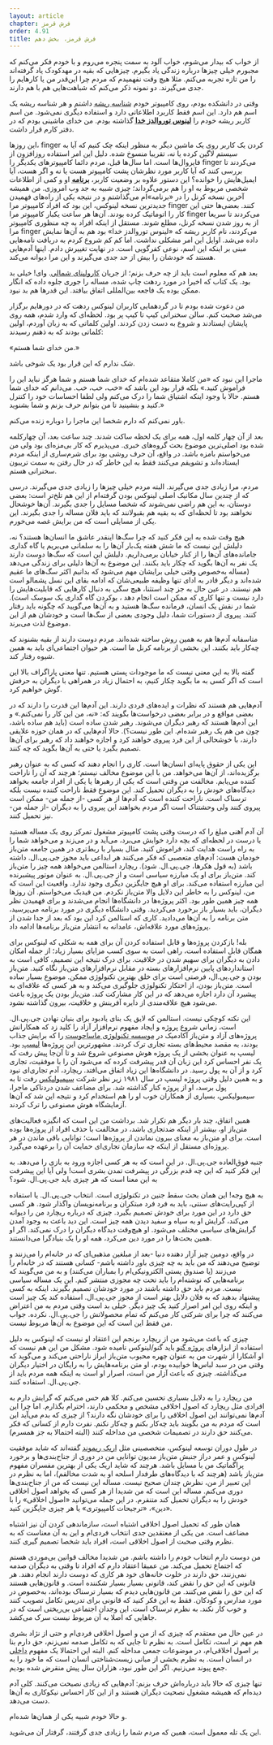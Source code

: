 ```yaml
---
layout: article
chapter: فرش قرمز
order: 4.91
title: فرش قرمز، بخش دهم
---
```



از خواب که بیدار می‌شوم، خواب آلود به سمت پنجره می‌روم و با خودم فکر می‌کنم که مجبورم خیلی چیزها درباره زندگی یاد بگیرم. چیزهایی که بقیه در مهدکودک یاد گرفته‌اند را من تازه تجربه می‌کنم. مثلا هیچ وقت نفهمیدم که مردم چرا این‌قدر من یا کارهایم را جدی می‌گیرند. دو نمونه ذکر می‌کنم که شباهت‌هایی هم با هم دارند.

وقتی در دانشکده بودم، روی کامپیوتر خودم <abbr title="root - بالاترین سطح دسترسی در سیستم‌های یونیکس">شناسه ریشه</abbr > داشتم و هر شناسه ریشه یک اسم هم دارد. این اسم فقط کاربرد اطلاعاتی دارد و استفاده دیگری نمی‌شود. من اسم کاربر ریشه خودم را <abbr title="Linus God Torvalds">**لینوس توروالدز خدا**</abbr > گذاشته بودم. من خدای ماشینی بودم که در دفتر کارم قرار داشت. 

این روزها، finger کردن یک کاربر روی یک ماشین دیگر به منظور اینکه چک کنیم که آیا به سیستم لاگین کرده یا نه، تقریبا منسوخ شده. دلیل این امر استفاده روزافزون از فایروال‌ها است. اما سال‌ها قبل، مردم دائما کامپیوترهای یکدیگر را finger می‌کردند تا بررسی کنند که آیا کاربر مورد نظرشان پشت کامپیوتر هست یا نه و اگر هست، آیا ایمیل‌هایش را خوانده؟ این دستور علاوه بر وضعیت کاربر، <abbr title="Plan">**برنامه**</abbr > او و کمی از اطلاعات شخصی مربوط به او را هم برمی‌گرداند؛ چیزی شبیه به جد وب امروزی. من همیشه آخرین نسخه کرنل را در «برنامه»ام می‌گذاشتم و در نتیجه یکی از راه‌های فهمیدن جدیدترین نسخه لینوکس، این بود که افراد کامپیوتر مرا finger کنند. بعضی‌ها حتی این کار را اتوماتیک کرده بودند. آن‌ها هر ساعت یکبار کامپیوتر مرا finger می‌کردند تا سریعا از به روز شدن نسخه کرنل، مطلع شوند. مستقل از اینکه افراد به چه منظوری کامپیوتر مرا finger می‌کردند، نام کاربر ریشه که «لینوس توروالدز خدا» بود هم به آن‌ها نمایش داده می‌شد. اوایل این امر مشکلی نداشت. اما کم کم شروع کردم به دریافت نامه‌هایی مبنی بر اینکه این اسم، نوعی کفرگویی است. در نهایت تغییرش دادم. اینها آدم‌هایی هستند که خودشان را بیش از حد جدی می‌گیرند و این مرا دیوانه می‌کند. 

بعد هم که معلوم است باید از چه حرف بزنم؛ از جریان <abbr title="North Carolina">کارولینای شمالی</abbr >. وای! خیلی بد بود. یک کتاب که اخیرا در مورد ردهت چاپ شده، مساله را جوری جلوه داده که انگار ممکن بوده یک فاجعه بین‌المللی اتفاق بیافتد. این قدرها هم بد نبود.

من دعوت شده بودم تا در گردهمایی کاربران لینوکس ردهت که در دورهایم برگزار می‌شد صحبت کنم. سالن سخنرانی کیپ تا کیپ پر بود. لحظه‌ای که وارد شدم، همه روی پایشان ایستادند و شروع به دست زدن کردند. اولین کلماتی که به زبان آوردم، اولین کلماتی بودند که به ذهنم رسیدند: 

«من خدای شما هستم.» 

شک ندارم که این قرار بود یک شوخی باشد.

ماجرا این نبود که «من کاملا متقاعد شده‌ام که خدای شما هستم و شما هرگز نباید این را فراموش کنید.» بلکه قرار بود این باشد که «خب، خب، خب. می‌دانم که خدای شما هستم. حالا با وجود اینکه اشتیاق شما را درک می‌کنم ولی لطفا احساسات خود را کنترل کنید و بنشینید تا من بتوانم حرف بزنم و شما بشنوید.»

باور نمی‌کنم که دارم شخصا این ماجرا را دوباره زنده می‌کنم. 

بعد از آن چهار کلمه اول، همه برای یک لحظه ساکت شدند. چند ساعت بعد، آن چهارکلمه شده بود اصلی‌ترین موضوع بحث گروه‌های خبری. می‌پذیرم که کار بی‌مزه‌ای بود ولی من می‌خواستم بامزه باشد. در واقع، آن حرف روشی بود برای شرم‌ساری از اینکه مردم ایستاده‌اند و تشویقم می‌کنند فقط به این خاطر که در حال رفتن به سمت تریبون سخنرانی هستم. 

مردم، مرا زیادی جدی می‌گیرند. البته مردم خیلی‌ چیزها را زیادی جدی می‌گیرند. درسی که از چندین سال مکانیک اصلی لینوکس بودن گرفته‌ام از این هم تلخ‌تر است: بعضی دوستان، به این هم راضی نمی‌شوند که شخصا مسایل را جدی بگیرند. آن‌ها خوشحال نخواهند بود تا لحظه‌ای که به بقیه هم بقبولانند که باید فلان مساله را جدی بگیرند. این یکی از مسایلی است که من برایش غصه می‌خورم. 

هیچ وقت شده به این فکر کنید که چرا سگ‌ها اینقدر عاشق ما انسان‌ها هستند؟ نه، دلیلش این نیست که ما شش هفته یک‌بار آن‌ها را به سلمانی می‌بریم یا گاه گداری جامانده‌های آن‌ها را از کنار خیابان برمی‌داریم. دلیلش این است که سگ‌ها دوست دارند یک نفر به آن‌ها بگوید که چکار باید بکنند. این موضوع به آن‌ها دلیلی برای زندگی می‌دهد (مساله به‌خصوص وقتی خیلی برایشان مهم می‌شود که بدانیم اکثر سگ‌های ما عقیم شده‌اند  و دیگر قادر به ادای تنها وظیفه طبیعی‌شان که ادامه بقای این نسل پشمالو است هم نیستند. در عین حال به جز چند استثنا، هیچ سگی به دنبال کارهایی که قابلیت‌هایش را دارد نیست و تنها کاری که ممکن است انجام دهد ، بوکردن گاه گداری یک سوسک است). شما در نقش یک انسان، فرمانده سگ‌ها هستید و به آن‌ها می‌گویید که چگونه باید رفتار کنند. پیروی از دستورات شما، دلیل وجودی بعضی از سگ‌ها است و خودشان هم از این موضوع لذت می‌برند. 

متاسفانه آدم‌ها هم به همین روش ساخته شده‌اند. مردم دوست دارند از بقیه بشنوند که چه‌کار باید بکنند. این بخشی از برنامه کرنل ما است. هر حیوان اجتماعی‌ای باید به همین شیوه رفتار کند. 

گفته بالا به این معنی نیست که ما موجودات پستی هستیم. تنها معنی پاراگراف بالا این است که اگر کسی به ما بگوید چکار کنیم، به احتمال زیاد در همراهی با دیگران به حرفش گوش خواهیم کرد. 

آدم‌هایی هم هستند که نظرات و ایده‌های فردی دارند. این آدم‌ها این قدرت را دارند که در بعضی مواقع و در برابر بعضی درخواست‌ها بگویند که: «نه، من این کار را نمی‌کنم.» و این آدم‌ها هستند که رهبر دیگران می‌شوند. رهبر شدن ساده است (باید هم ساده باشد، چون من هم یک رهبر شده‌ام. این طور نیست؟). حالا آدم‌هایی که در همان حوزه علایقی دارند، با خوشحالی از این فرد پیروی خواهند کرد و اجازه خواهند داد که رهبر برای آن‌ها تصمیم بگیرد یا حتی به آن‌ها بگوید که چه کنند. 

این یکی از حقوق پایه‌ای انسان‌ها است. کاری را انجام دهند که کسی که به عنوان رهبر برگزیده‌اند، از آن‌ها می‌خواهد. من با این موضوع مخالف نیستم؛ هرچند که آن را ناراحت کننده می‌یابم. مخالفت من وقتی است که یکی از رهبرها یا یکی از افراد جامعه بخواهد دیدگاه‌های خودش را به دیگران تحمیل کند. این موضوع فقط ناراحت کننده نیست بلکه ترسناک است. ناراحت کننده است که آدم‌ها از هر کسی -از جمله من- ممکن است پیروی کنند ولی وحشتناک‌ است اگر مردم بخواهند این پیروی را به دیگران -از جمله من- نیز تحمیل کنند. 

آن آدم آهنی مبلغ را که درست وقتی پشت کامپیوتر مشغول تمرکز روی یک مساله هستید یا درست در لحظه‌ای که بچه دارد خوابش می‌برد، می‌آید و در می‌زند و می‌خواهد شما را به راه راست هدایت کند، فراموش کنید. مثال بسیار با ربط‌تری در همین جامعه متن‌باز خودمان هست: آدم‌های متعصبی که فکر می‌کنند هر ابداعی باید مجوز جی.پی.ال. داشته باشد (به قول هکرها، جی.پی.ال. شود). ریچارد استالمن می‌خواهد همه چیز را متن‌باز کند. متن‌باز برای او یک مبارزه سیاسی است و از جی.پی.ال. به عنوان موتور پیشبرنده این مبارزه استفاده می‌کند. برای او هیچ جایگزین دیگری وجود ندارد. واقعیت این است که من، لینوکس را به خاطر این دلایل والا متن‌باز نکردم. من فیدبک می‌خواستم. آن روزها همه چیز همین طور بود. اکثر پروژه‌ها در دانشگاه‌ها انجام می‌شدند و برای فهمیدن نظر دیگران، باید بسیار باز برخورد می‌کردید. وقتی دانشگاه دیگری در مورد برنامه می‌پرسید، متن برنامه را به آن‌ها می‌دادید. کاری که استالمن کرد این بود که بعد از جدا شدن از پروژه‌های مورد علاقه‌اش، عامدانه به انتشار متن‌باز برنامه‌ها ادامه داد. 

بله! بازکردن پروژه‌ها و قابل استفاده کردن آن برای همه به شکلی که لینوکس برای همگان قابل استفاده است، راهی است به سوی کسب مزایای بسیار زیاد؛ از جمله امکان دادن به دیگران برای سهیم شدن در خلاقیت. برای درک نتیجه این تصمیم، کافی است به استانداردهای پایین نرم‌افزارهای بسته در مقابل نرم‌افزارهای متن‌باز نگاه کنید. متن‌باز بودن و جی.پی.ال، فرصتی است برای خلق بهترین تکنولوژی ممکن. موضوع بسیار ساده است. متن‌باز بودن، از احتکار تکنولوژی جلوگیری می‌کند و به هر کسی که علاقه‌ای به پیشبرد آن دارد اجازه می‌دهد که در این کار مشارکت کند. متن‌باز بودن یک پروژه باعث می‌شود هیچ علاقه‌مندی از دایره آفرینش و خلاقیت، بیرون گذاشته نشود. 

این نکته کوچکی نیست. استالمن که لایق یک بنای یادبود برای بنیان نهادن جی.پی.ال. است، زمانی شروع پروژه و ایجاد مفهوم نرم‌افزار آزاد را کلید زد که همکارانش پروژه‌های آزاد و متن‌باز آکادمیک در <abbr title="همان دانشگاه MIT معروف">موسسه تکنولوژی ماساچوست</abbr > را که برایش جذاب بودند، به مقصد محیط‌های بسته تجاری ترک کردند. مشهورترین این پروژه‌ها <abbr title="LISP - زبانی که در حوزه‌های هوش مصنوعی شهرت بسیاری داشت و هنوز هم در این حوزه و حوزه‌های دیگر از آن استفاده می‌شود.">لیسپ</abbr > بود. لیسپ به عنوان بخشی از یک پروژه هوش مصنوعی شروع شد و تا آن‌جا پیش رفت که یک نفر احساس کرد این زبان آن قدر پیشرفت کرده که می‌شود آن را با موفقیت، تجاری کرد و از آن به پول رسید. در دانشگاه‌ها این زیاد اتفاق می‌افتد. ریچارد، آدم تجاری‌ای نبود و به همین دلیل وقتی پروژه لیسپ در سال ۱۹۸۱ زیر نظر شرکت <abbr title="Symbolics">سیمبولیکس</abbr > رفت تا به پول برسد، او از پروژه کنار گذاشته شد. برای مضاعف شدن دردناکی ماجرا، سیمبولیکس، بسیاری از همکاران خوب او را هم استخدام کرد و نتیجه این شد که آن‌ها آزمایشگاه هوش مصنوعی را ترک کردند. 

همین اتفاق،‌ چند بار دیگر هم تکرار شد. برداشت من این است که انگیزه فعالیت‌های متن‌باز او، بیشتر از اینکه ضدتجاری باشد، در مخالفت با حذف افراد از پروژه‌ها بوده است. برای او متن‌باز به معنای بیرون نماندن از پروژه‌ها است؛ توانایی باقی ماندن در هر پروژه‌ای مستقل از اینکه چه سازمان تجاری‌ای حمایت آن را برعهده می‌گیرد. 

جنبه فوق‌العاده جی.پی.ال. در این است که به هر کسی اجازه ورود به بازی را می‌دهد. به این فکر کنید که این چه قدم بزرگی در پیشرفت تمدن بشری است! ولی آیا این پیشرفت به این معنا است که هر چیزی باید جی.پی.ال. شود؟ 

به هیچ وجه! این همان بحث سقط جنین در تکنولوژی است. انتخاب جی.پی.ال. یا استفاده از کپی‌رایت‌های سنتی، باید به فرد فرد مبتکران و برنامه‌نویسان واگذار شود. هر کسی حق دارد در این مورد برای خودش تصمیم بگیرد. چیزی که درباره ریچارد من را دیوانه می‌کند، گرایش او به سیاه و سفید دیدن همه چیز است. این دید باعث به وجود آمدن گرایش‌های سیاسی مختلف می‌شود. او هیچ‌وقت دیدگاه دیگران را درک نمی‌کند. اگر او همین بحث‌ها را در مورد دین می‌کرد، همه او را یک بنیادگرا می‌دانستند. 

در واقع، دومین چیز آزار دهنده دنیا -بعد از مبلغین مذهبی‌ای که در خانه‌ام را می‌زنند و توضیح می‌دهند که من باید به چه چیزی باور داشته باشم- کسانی هستند که در خانه‌ام را می‌زنند (یا صندوق پستی الکترونیکی‌ام را بمباران می‌کنند) و به من می‌گویند که برنامه‌هایی که نوشته‌ام را باید تحت چه مجوزی منتشر کنم. این یک مساله سیاسی نیست. مردم باید حق داشته باشند در مورد خودشان تصمیم بگیرند. اینکه به کسی پیشنهاد بدهید که به فلان دلایل بهتر است از مجوز جی.پی.ال. استفاده کند یک چیز است و اینکه روی این امر اصرار کنید یک چیز دیگر. خیلی بد است وقتی مردم به من اعتراض می‌کنند که چرا برای شرکتی کار می‌کنم که تمام محصولاتش را جی.پی.ال. نکرده. جواب من فقط این است که این موضوع به آن‌ها مربوط نیست. 

چیزی که باعث می‌شود من از ریچارد برنجم این اعتقاد او نیست که لینوکس به دلیل استفاده از ابزارهای <abbr title="GNU - پروژه‌ای که توسط استالمن و به منظور تولید یک سیستم عامل آزاد شروع شده است.">پروژه گنو</abbr > باید گنو/لینوکس نامیده شود. مشکل من این هم نیست که او آشکارا از شهرت من به عنوان چهره محبوب متن‌باز ابراز ناراحتی می‌کند و می‌گوید که وقتی من در سبد لباس‌ها خوابیده بودم، او متن برنامه‌هایش را به رایگان در اختیار دیگران می‌گذاشته. چیزی که باعث آزار من است، اصرار او است به اینکه همه مردم باید از جی.پی.ال. استفاده کنند. 

من ریچارد را به دلایل بسیاری تحسین می‌کنم. کلا هم حس می‌کنم که گرایش دارم به افرادی مثل ریچارد که اصول اخلاقی مشخص و محکمی دارند، احترام بگذارم. اما چرا این آدم‌ها نمی‌توانند این اصول اخلاقی را برای خودشان نگه دارند؟ از چیزی که بدم می‌آید این است که مردم به من بگویند باید چه‌کار بکنم و چه‌کار نکنم. نفرت دارم از کسانی که فکر می‌کنند حق دارند در  تصمیمات شخصی من مداخله کنند (البته احتمالا به جز همسرم).

در طول دوران توسعه لینوکس، متخصصینی مثل <abbr title="Eric Raymond - از شخصیت‌های بسیار مهم دنیای آزاد که حمایت‌های او از جنبش‌های اجتماعی و سیاسی نیز شهرت دارد.">اریک ریموند</abbr > گفته‌اند که شاید موفقیت لینوکس و عمر دراز جنبش متن‌باز مدیون توانایی من در دوری از جناح‌بندی‌ها و برخورد پراگماتیک من با مسایل باشد. هرچند که شاید اریک یکی از بهترین مفسران مفهوم متن‌باز باشد (هرچند که با دیدگاه‌های طرفدار اسلحه او به شدت مخالفم)، اما به نظرم در این تعبیر از من، نظرش چندان صحیح نیست. مساله این نیست که من از جناح‌بندی‌ها دوری می‌کنم. مساله این است که من شدیدا از هر کسی که بخواهد اصول اخلاقی خودش را به دیگران تحمیل کند متنفرم. در این جمله می‌توانید «اصول اخلاقی» را با «دین»، «ترجیحات کامپیوتری» یا هر چیزی جایگزین کنید.

همان طور که تحمیل اصول اخلاقی اشتباه است، سازماندهی کردن آن نیز اشتباه مضاعف است. من یکی از معتقدین جدی انتخاب فردی‌ام و این به آن معناست که به نظرم وقتی صحبت از اصول اخلاقی است، افراد باید شخصا تصمیم گیری کنند.

من دوست دارم انتخاب خودم را داشته باشم. من شدیدا مخالف قوانین بی‌موردی هستم که اجتماع تحمیل می‌کند. من عمیقا اعتقاد دارم که افراد تا وقتی به دیگران صدمه نمی‌زنند، حق دارند در خلوت خانه‌های خود هر کاری که دوست دارند انجام دهند. هر قانونی که این حق را نقض کند، قانونی بسیار بسیار شکننده است. و قانون‌هایی هستند که این حق را نقض می‌کنند. من قانون‌هایی دیدم که بسیار ترسناک بوده‌اند، به‌خصوص در مورد مدارس و کودکان. فقط به این فکر کنید که قانونی برای تدریس تکامل تصویب کنند و خوب کار نکند. به نظرم ترسناک است. این وجدان اجتماعی بی‌ریختی است که در جاهایی که اصلا به آن مربوط نیست سرک می‌کشد. 

در عین حال من معتقدم که چیزی که از من و اصول اخلاقی فردی‌ام و حتی از نژاد بشری هم مهم تر است، تکامل است. به نظرم تا جایی که به تکامل صدمه نمی‌زنم، حق دارم بنا بر اصول اخلاقی‌ام، در موضوعات جمعی مداخله کنم. البته این احتمالا یک مفهوم <abbr title="Build in">داخلی</abbr > در انسان است. به نظرم بخشی از مبانی زیست‌شناختی انسان است که ما خود را به جمع پیوند می‌زنیم. اگر این طور نبود، هزاران سال پیش منقرض شده بودیم. 

تنها چیزی که حالا باید درباره‌اش حرف بزنم: آدم‌هایی که زیادی نصیحت می‌کنند. کلی آدم دیده‌ام که همیشه مشغول نصحیت دیگران هستند و از این کار احساس نیکوکاری به آن‌ها دست می‌دهد. 

و حالا خودم شبیه یکی از همان‌ها شده‌ام. 

این یک تله معمول است، همین که مردم شما را زیادی جدی گرفتند، گرفتار آن می‌شوید. 


